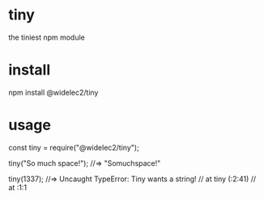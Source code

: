 # tiny
the tiniest npm module

# install
npm install @widelec2/tiny

# usage
const tiny = require("@widelec2/tiny");

tiny("So much space!");
//=> "Somuchspace!"

tiny(1337);
//=> Uncaught TypeError: Tiny wants a string!
//    at tiny (<anonymous>:2:41)
//    at <anonymous>:1:1
